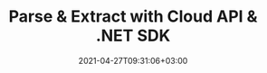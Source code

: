 ---
############################# Static ############################
layout: "product"
date: 2021-04-27T09:31:06+03:00
draft: false

product: "Parser"
product_tag: "parser"
platform: ".NET"
platform_tag: "net"

############################# Head ############################
head_title: ".NET Cloud SDK | Parser REST API | Extract Text, Images & Data"
head_description: "C# .NET document parsing API to extract text, images, metadata & encoding from databases, PDF, Word, Excel, presentations, web, email, EPUB & zip file formats."

############################# Header ############################
title: "Parse & Extract with Cloud API & .NET SDK"
description: ".NET Parser SDK communicate with the REST API enabling you to build document parsing and data extraction tools on .NET platform."
button:
    enable: true

############################# SubMenu ############################
submenu:
    enable: true
    
    left:
        img_alt: "GroupDocs.Parser Cloud SDK for .NET"
        image: "https://www.groupdocs.cloud/templates/groupdocscloud/images/sdk/272x272/groupdocs_parser-for-net.webp"
        product: "GroupDocs.Parser"
        platform: "Cloud SDK for .NET"

    middle:
        button:
            # button loop
            - link: "#overview"
              text: "Overview"

            # button loop
            - link: "#features"
              text: "Features"


            # button loop
            - link: "https://docs.groupdocs.cloud/parser/release-notes/"
              text: "Release Notes"

            # button loop
            - link: "https://purchase.groupdocs.cloud/pricing"
              text: "Pricing"

    right:
        link_download: "https://groupdocscloud.github.io/"
        link_learn: "https://docs.groupdocs.cloud/parser/"
        link_buy: "https://purchase.groupdocs.cloud/buy"

############################# Overview ############################
overview:
    enable: true
    content: |
      GroupDocs.Parser Cloud SDK facilitates .NET developers to parse any document to extract text, extract images and metadata within .NET based applications. SDK (REST API Client) is the easiest and quick way for the developer to speed up the development. This lets the developer focus on just to write the project-specific code and not to worry about the low-level details of making requests and handling the responses.
      Documents can be parsed by easy to use user-defined templates with data field definitions and table definitions. Then it's simple to extract data such as text fields, numbers, tables from the typical documents and even from containers like ZIP archives, OST/PST mail data files, eBooks, markups, and PDF portfolios.
    tabs:
      enable: true
      
      ## TAB ONE ##
      tab_one:
        description: |
          An overview of the features supported by the document parser Cloud API.
      
        left:
          enable: true
          icon: "fas fa-list-ul"
          title: "Features"
          content: |
            * Parse documents
            * Parse document by template
            * Extract text
            * Extract images
            * Extract metadata
        right:
          enable: true
          icon: "fas fa-files-o"
          title: "Extract from Documents"
          content: |
            * Emails
            * eBooks
            * PDF files
            * PDF Portfolio
            * Files within ZIP archives
            * Text and Markup documents
            * Microsoft & OpenDocument Formats
      
      ## TAB TWO ##
      tab_two:
        description: |
          Document parser Cloud API supported formats.

        left:
          enable: true
          table:
            # table loop
            - title: "Microsoft Office Formats"
              content: |
                * **Word Processing**: DOC, DOCX, DOCM, DOT, DOTX, DOTM
                * **Spreadsheets**: XLS, XLSX, XLSM, XLSB, XLT, XLTX, XLTM, XLA, XLAM
                * **Presentations**: PPT, PPTX, PPTM, PPS, PPSX, PPSM, POT, POTX, POTM
                * **OneNote**: ONE

        right:
          enable: true
          table:
            # table loop
            - title: "OpenDocument & Other Formats"
              content: |
                * **OpenDocument Formats**: ODT, OTT, ODS, OTS, ODP, OTP
                * **Text**: TXT, RTF
                * **Markup**: HTML, XHTML, MHTML, MD, XML
                * **Portable Formats**: PDF
                * **Email**: PST, OST, EML, EMLX, MSG
                * **eBook Formats**: EPUB, FB2, CHM
                * **Other**: NUMBERS, CSV, ZIP


      ## TAB THREE ##
      tab_three:
        description: |
          Supported Operating Systems and Frameworks
      
        left:
          enable: true
          table:
            # table loop
            - icon: "fab fa-windows"
              title: "Operating Systems"
              content: |
                * Microsoft Windows Desktop
                * Microsoft Windows Server
                * Linux
                * MacOS

            # table loop
            - icon: "fas fa-code"
              title: "Supported Frameworks"
              content: |
                * Java 7 (1.7) and above

        right:
          enable: true
          table:
            # table loop
            - icon: "fas fa-cogs"
              title: "Development Environments"
              content: |
                * NetBeans
                * IntelliJ IDEA
                * Eclipse
            # table loop
            - icon: "fas fa-tools"
              title: "Build Automation Tool"
              content: |
                * Maven

############################# Features ############################
features:
    enable: true
    title: "Document Parser REST API Features"

    feature:
      # feature loop
      - icon: "fas fa-files-o"
        content: "Parse PDF, word processing documents, spreadsheets & presentations"

      # feature loop
      - icon: "fas fa-file"
        content: "Parse Microsoft Word, Excel, PowerPoint and OpenDocument template files"

      # feature loop
      - icon: "fas fa-file-text"
        content: "Parse Macro-Enabled document & templates for MS Word, Excel & PowerPoint"
      
      # feature loop
      - icon: "fas fa-file-text-o"
        content: "Extract text content from the whole document"

      # feature loop
      - icon: "fas fa-file-image-o"
        content: "Extract text and images from specific pages"

      # feature loop
      - icon: "fas fa-font"
        content: "Extract formatted text by setting extraction mode"

      # feature loop
      - icon: "fas fa-file-archive-o"
        content: "Extract text from the documents in ZIP archives or Emails"

      # feature loop
      - icon: "fas fa-envelope-o"
        content: "Retrieve documents from Emails, PDF portfolios & MS Outlook storages"

      # feature loop
      - icon: "fas fa-files-o"
        content: "Get document page count and other information"
    
    more_feature:
      # more_feature_loop
      - title: "Extract Text from a Document by Page Number Range"
        content: "GroupDocs.Parser Cloud API, provides sevelral ways to extract text from the documents. You can extract only text, extract formatted text by setting extraction modes, extract from the specific pages by setting pages range. Following example shows how to extract text from a PDF document by setting page range."

      # more_feature_loop
      - title: "Parse PDF document to extract text from specific pages - C# .NET"
        content: |          
          
          ```.NET
          // Get AppKey and AppSID from https://dashboard.groupdocs.cloud
            string MyAppKey = "";
            string MyAppSid = "";

            var configuration = new Configuration(MyAppSid, MyAppKey);

            var apiInstance = new ParseApi(configuration);
            var fileInfo = new FileInfo
            {
            FilePath = "directory/document.pdf"
            };

            var options = new TextOptions
            {
            FileInfo = fileInfo,
            StartPageNumber = 1,
            CountPagesToExtract = 2
            };

            var request = new TextRequest(options);
            var response = apiInstance.Text(request);

            // For complete examples, visit https://github.com/groupdocs-parser-cloud/groupdocs-parser-cloud-dotnet-samples
              ```

############################# Support ############################
support:
    enable: true

############################# Solutions ############################
solutions:
    enable: true
    title: "GroupDocs.Parser Cloud also offers individual document parsing SDKs for other languages as listed below:"

    solution:
        # solution loop
        - img_alt: "GroupDocs.Parser Cloud for cURL"
          image: "https://www.groupdocs.cloud/templates/groupdocscloud/images/sdk/272x272/groupdocs_parser-for-curl.webp"
          product: "GroupDocs.Parser"
          platform: "Cloud for cURL"
          link: "/parser/curl"

        # solution loop
        - img_alt: "GroupDocs.Parser Cloud SDK for Java"
          image: "https://www.groupdocs.cloud/templates/groupdocscloud/images/sdk/272x272/groupdocs_parser-for-java.webp"
          product: "GroupDocs.Parser"
          platform: "Cloud SKD for Java"
          link: "/parser/java"

        # solution loop
        - img_alt: "GroupDocs.Parser Cloud SDK for PHP"
          image: "https://www.groupdocs.cloud/templates/groupdocscloud/images/sdk/272x272/groupdocs_parser-for-php.webp"
          product: "GroupDocs.Parser"
          platform: "Cloud SDK for PHP"
          link: "/parser/php"

        # solution loop
        - img_alt: "GroupDocs.Parser Cloud SDK for Python"
          image: "https://www.groupdocs.cloud/templates/groupdocscloud/images/sdk/272x272/groupdocs_parser-for-python.webp"
          product: "GroupDocs.Parser"
          platform: "Cloud SDK for Python"
          link: "/parser/python"

        # solution loop
        - img_alt: "GroupDocs.Parser Cloud SDK for Ruby"
          image: "https://www.groupdocs.cloud/templates/groupdocscloud/images/sdk/272x272/groupdocs_parser-for-ruby.webp"
          product: "GroupDocs.Parser"
          platform: "Cloud SDK for Ruby"
          link: "/parser/ruby"

        # solution loop
        - img_alt: "GroupDocs.Parser Cloud SDK for Node.js"
          image: "https://www.groupdocs.cloud/templates/groupdocscloud/images/sdk/272x272/groupdocs_parser-for-node.webp"
          product: "GroupDocs.Parser"
          platform: "Cloud SDK for Node.js"
          link: "/parser/nodejs"
   

############################# Back to top ###############################
back_to_top:
  enable: true
---